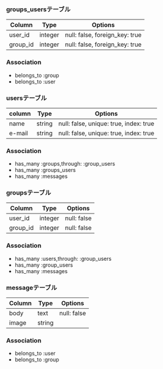 ### groups_usersテーブル

|Column|Type|Options|
|------|----|-------|
|user_id|integer|null: false, foreign_key: true|
|group_id|integer|null: false, foreign_key: true|
### Association
- belongs_to :group
- belongs_to :user

### usersテーブル
|column|Type|Options|
|------|----|-------|
|name|string|null: false, unique: true, index: true|
|e-mail|string|null: false, unique: true, index: true| 
### Association
- has_many :groups,through: :group_users
- has_many :groups_users
- has_many :messages

### groupsテーブル
|Column|Type|Options|
|------|----|-------|
|user_id|integer|null: false|
|group_id|integer|null: false|
### Association
- has_many :users,through: :group_users
- has_many :group_users
- has_many :messages

### messageテーブル
|Column|Type|Options|
|------|----|-------|
|body|text|null: false|
|image|string||
### Association
- belongs_to :user
- belongs_to :group